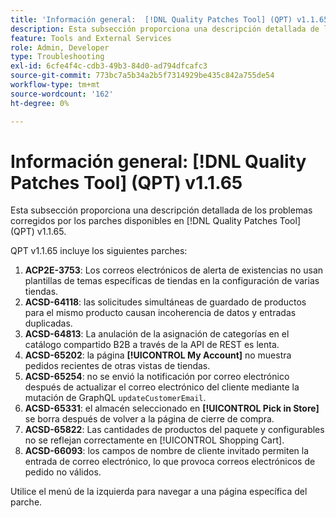 ```yaml
---
title: 'Información general:  [!DNL Quality Patches Tool] (QPT) v1.1.65'
description: Esta subsección proporciona una descripción detallada de los problemas corregidos por los parches disponibles en  [!DNL Quality Patches Tool] (QPT) v1.1.65.
feature: Tools and External Services
role: Admin, Developer
type: Troubleshooting
exl-id: 6cfe4f4c-cdb3-49b3-84d0-ad794dfcafc3
source-git-commit: 773bc7a5b34a2b5f7314929be435c842a755de54
workflow-type: tm+mt
source-wordcount: '162'
ht-degree: 0%

---
```


# Información general: [!DNL Quality Patches Tool] (QPT) v1.1.65

Esta subsección proporciona una descripción detallada de los problemas corregidos por los parches disponibles en [!DNL Quality Patches Tool] (QPT) v1.1.65.

QPT v1.1.65 incluye los siguientes parches:
1. **ACP2E-3753**: Los correos electrónicos de alerta de existencias no usan plantillas de temas específicas de tiendas en la configuración de varias tiendas.
1. **ACSD-64118**: las solicitudes simultáneas de guardado de productos para el mismo producto causan incoherencia de datos y entradas duplicadas.
1. **ACSD-64813**: La anulación de la asignación de categorías en el catálogo compartido B2B a través de la API de REST es lenta.
1. **ACSD-65202**: la página **[!UICONTROL My Account]** no muestra pedidos recientes de otras vistas de tiendas.
1. **ACSD-65254**: no se envió la notificación por correo electrónico después de actualizar el correo electrónico del cliente mediante la mutación de GraphQL `updateCustomerEmail`.
1. **ACSD-65331**: el almacén seleccionado en **[!UICONTROL Pick in Store]** se borra después de volver a la página de cierre de compra.
1. **ACSD-65822**: Las cantidades de productos del paquete y configurables no se reflejan correctamente en [!UICONTROL Shopping Cart].
1. **ACSD-66093**: los campos de nombre de cliente invitado permiten la entrada de correo electrónico, lo que provoca correos electrónicos de pedido no válidos.

Utilice el menú de la izquierda para navegar a una página específica del parche.
